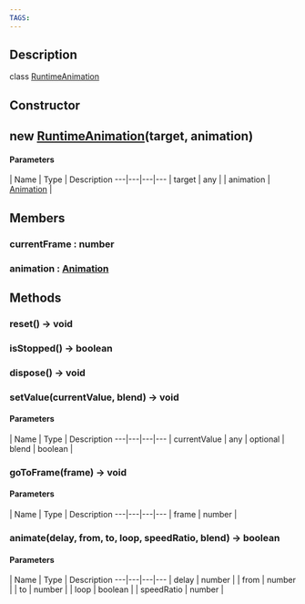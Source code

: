 ```yaml
---
TAGS:
---
```

## Description

class [RuntimeAnimation](/classes/3.1/RuntimeAnimation)



## Constructor

## new [RuntimeAnimation](/classes/3.1/RuntimeAnimation)(target, animation)



#### Parameters
 | Name | Type | Description
---|---|---|---
 | target | any | 
 | animation | [Animation](/classes/3.1/Animation) | 
## Members

### currentFrame : number


### animation : [Animation](/classes/3.1/Animation)


## Methods

### reset() &rarr; void


### isStopped() &rarr; boolean


### dispose() &rarr; void


### setValue(currentValue, blend) &rarr; void



#### Parameters
 | Name | Type | Description
---|---|---|---
 | currentValue | any | 
optional | blend | boolean | 
### goToFrame(frame) &rarr; void



#### Parameters
 | Name | Type | Description
---|---|---|---
 | frame | number | 

### animate(delay, from, to, loop, speedRatio, blend) &rarr; boolean



#### Parameters
 | Name | Type | Description
---|---|---|---
 | delay | number | 
 | from | number | 
 | to | number | 
 | loop | boolean | 
 | speedRatio | number | 
